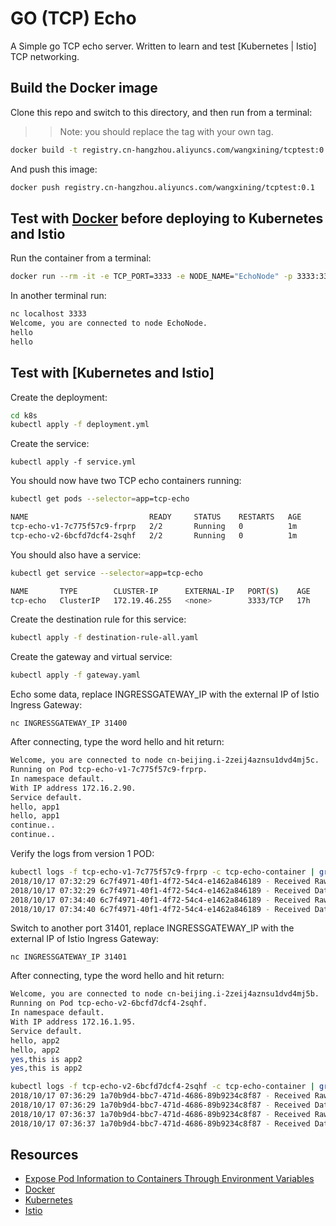 # GO (TCP) Echo

A Simple go TCP echo server. Written to learn and test [Kubernetes | Istio] TCP networking.

## Build the Docker image
Clone this repo and switch to this directory, and then run from a terminal:

>> Note: you should replace the tag with your own tag.

```bash
docker build -t registry.cn-hangzhou.aliyuncs.com/wangxining/tcptest:0.1 .
```

And push this image:
```bash
docker push registry.cn-hangzhou.aliyuncs.com/wangxining/tcptest:0.1
```

## Test with [Docker] before deploying to Kubernetes and Istio

Run the container from a terminal:
```bash
docker run --rm -it -e TCP_PORT=3333 -e NODE_NAME="EchoNode" -p 3333:3333 registry.cn-hangzhou.aliyuncs.com/wangxining/tcptest:0.1
```

In another terminal run:
```bash
nc localhost 3333
Welcome, you are connected to node EchoNode.
hello
hello
```

## Test with [Kubernetes and Istio]

Create the deployment:
```bash
cd k8s
kubectl apply -f deployment.yml
```

Create the service:
```
kubectl apply -f service.yml
```

You should now have two TCP echo containers running:

```bash
kubectl get pods --selector=app=tcp-echo
```

```bash
NAME                           READY     STATUS    RESTARTS   AGE
tcp-echo-v1-7c775f57c9-frprp   2/2       Running   0          1m
tcp-echo-v2-6bcfd7dcf4-2sqhf   2/2       Running   0          1m
```

You should also have a service:

```bash
kubectl get service --selector=app=tcp-echo
```

```bash
NAME       TYPE        CLUSTER-IP      EXTERNAL-IP   PORT(S)    AGE
tcp-echo   ClusterIP   172.19.46.255   <none>        3333/TCP   17h

```

Create the destination rule for this service:
```bash
kubectl apply -f destination-rule-all.yaml
```

Create the gateway and virtual service:
```bash
kubectl apply -f gateway.yaml
```

Echo some data, replace INGRESSGATEWAY_IP with the external IP of Istio Ingress Gateway:
```
nc INGRESSGATEWAY_IP 31400
```

After connecting, type the word hello and hit return:
```bash
Welcome, you are connected to node cn-beijing.i-2zeij4aznsu1dvd4mj5c.
Running on Pod tcp-echo-v1-7c775f57c9-frprp.
In namespace default.
With IP address 172.16.2.90.
Service default.
hello, app1
hello, app1
continue..
continue..
```

Verify the logs from version 1 POD:
```bash
kubectl logs -f tcp-echo-v1-7c775f57c9-frprp -c tcp-echo-container | grep Received
2018/10/17 07:32:29 6c7f4971-40f1-4f72-54c4-e1462a846189 - Received Raw Data: [104 101 108 108 111 44 32 97 112 112 49 10]
2018/10/17 07:32:29 6c7f4971-40f1-4f72-54c4-e1462a846189 - Received Data (converted to string): hello, app1
2018/10/17 07:34:40 6c7f4971-40f1-4f72-54c4-e1462a846189 - Received Raw Data: [99 111 110 116 105 110 117 101 46 46 10]
2018/10/17 07:34:40 6c7f4971-40f1-4f72-54c4-e1462a846189 - Received Data (converted to string): continue..
```

Switch to another port 31401, replace INGRESSGATEWAY_IP with the external IP of Istio Ingress Gateway:
```
nc INGRESSGATEWAY_IP 31401
```

After connecting, type the word hello and hit return:
```bash
Welcome, you are connected to node cn-beijing.i-2zeij4aznsu1dvd4mj5b.
Running on Pod tcp-echo-v2-6bcfd7dcf4-2sqhf.
In namespace default.
With IP address 172.16.1.95.
Service default.
hello, app2
hello, app2
yes,this is app2
yes,this is app2
```

```bash
kubectl logs -f tcp-echo-v2-6bcfd7dcf4-2sqhf -c tcp-echo-container | grep Received
2018/10/17 07:36:29 1a70b9d4-bbc7-471d-4686-89b9234c8f87 - Received Raw Data: [104 101 108 108 111 44 32 97 112 112 50 10]
2018/10/17 07:36:29 1a70b9d4-bbc7-471d-4686-89b9234c8f87 - Received Data (converted to string): hello, app2
2018/10/17 07:36:37 1a70b9d4-bbc7-471d-4686-89b9234c8f87 - Received Raw Data: [121 101 115 44 116 104 105 115 32 105 115 32 97 112 112 50 10]
2018/10/17 07:36:37 1a70b9d4-bbc7-471d-4686-89b9234c8f87 - Received Data (converted to string): yes,this is app2
```

## Resources
- [Expose Pod Information to Containers Through Environment Variables]
- [Docker]
- [Kubernetes]
- [Istio]


[Expose Pod Information to Containers Through Environment Variables]: https://kubernetes.io/docs/tasks/inject-data-application/environment-variable-expose-pod-information/
[Docker]: https://www.docker.com/
[Kubernetes]: https://kubernetes.io/
[Istio]: https://istio.io/